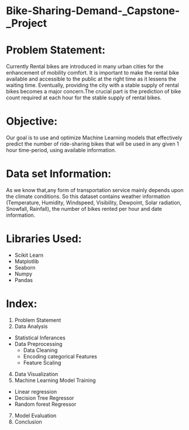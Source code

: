 # Bike-Sharing-Demand-_Capstone-_Project

# Problem Statement:
  Currently Rental bikes are introduced in many urban cities for the enhancement of mobility comfort. It is important to make the rental bike available and accessible to the public at the right time as it lessens the waiting time. Eventually, providing the city with a stable supply of rental bikes becomes a major concern.The crucial part is the prediction of bike count required at each hour for the stable supply of rental bikes.
  
# Objective:
Our goal is to use and optimize Machine Learning models that effectively predict the number of ride-sharing bikes that will be used in any given 1 hour time-period, using available information.

# Data set Information:
   As we know that,any form of transportation service mainly depends upon the climate conditions. So this dataset contains weather information (Temperature, Humidity, Windspeed, Visibility, Dewpoint, Solar radiation, Snowfall, Rainfall), the number of bikes rented per hour and date information.
   
# Libraries Used:
- Scikit Learn
- Matplotlib
- Seaborn
- Numpy 
- Pandas
   
 # Index:
1. Problem Statement
2. Data Analysis
- Statistical Inferances
- Data Preprocessing
  - Data Cleaning
  - Encoding categorical Features
  - Feature Scaling
4. Data Visualization
6. Machine Learning Model Training
- Linear regression
- Decision Tree Regressor
- Random forest Regressor
7. Model Evaluation
8. Conclusion

